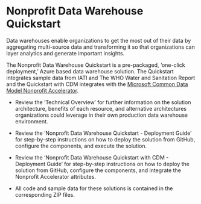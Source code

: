 # Nonprofit Data Warehouse Quickstart

Data warehouses enable organizations to get the most out of their data by aggregating multi-source data and transforming it so that organizations can layer analytics and generate important insights. 

The Nonprofit Data Warehouse Quickstart is a pre-packaged, ‘one-click deployment,’ Azure based data warehouse solution. The Quickstart integrates sample data from IATI and The WHO Water and Sanitation Report and the Quickstart with CDM integrates with the [Microsoft Common Data Model Nonprofit Accelerator](https://github.com/microsoft/Industry-Accelerator-Nonprofit).

* Review the ‘Technical Overview’ for further information on the solution architecture, benefits of each resource, and alternative architectures organizations could leverage in their own production data warehouse environment.

* Review the ‘Nonprofit Data Warehouse Quickstart - Deployment Guide’ for step-by-step instructions on how to deploy the solution from GitHub, configure the components, and execute the solution. 

* Review the ‘Nonprofit Data Warehouse Quickstart with CDM - Deployment Guide’ for step-by-step instructions on how to deploy the solution from GitHub, configure the components, and integrate the Nonprofit Accelerator attributes.

* All code and sample data for these solutions is contained in the corresponding ZIP files.  



